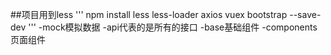 ##项目用到less
'''
npm install less less-loader axios vuex bootstrap --save-dev
'''
-mock模拟数据
-api代表的是所有的接口
-base基础组件
-components页面组件
